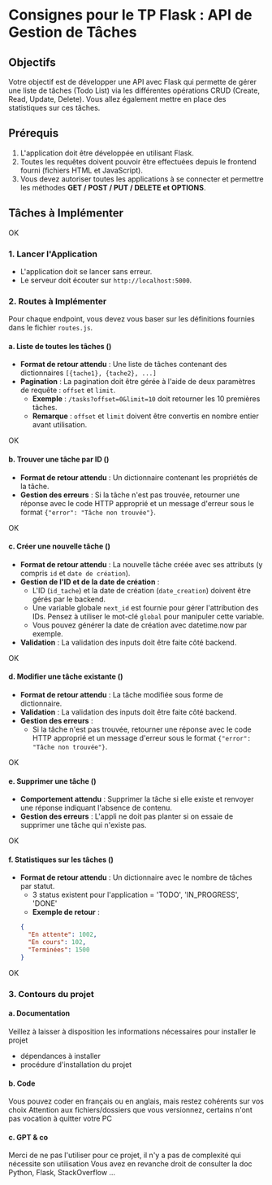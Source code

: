 # Consignes pour le TP Flask : API de Gestion de Tâches

## Objectifs

Votre objectif est de développer une API avec Flask qui permette de gérer une liste de tâches (Todo List) via les différentes opérations CRUD (Create, Read, Update, Delete). Vous allez également mettre en place des statistiques sur ces tâches.

## Prérequis

1. L'application doit être développée en utilisant Flask.
2. Toutes les requêtes doivent pouvoir être effectuées depuis le frontend fourni (fichiers HTML et JavaScript).
3. Vous devez autoriser toutes les applications à se connecter et permettre les méthodes **GET / POST / PUT / DELETE et OPTIONS**.

## Tâches à Implémenter

OK
### 1. **Lancer l'Application**

- L'application doit se lancer sans erreur.
- Le serveur doit écouter sur `http://localhost:5000`.

### 2. **Routes à Implémenter**

Pour chaque endpoint, vous devez vous baser sur les définitions fournies dans le fichier `routes.js`.

#### a. **Liste de toutes les tâches** ()

- **Format de retour attendu** : Une liste de tâches contenant des dictionnaires `[{tache1}, {tache2}, ...]`
- **Pagination** : La pagination doit être gérée à l'aide de deux paramètres de requête : `offset` et `limit`.
  - **Exemple** : `/tasks?offset=0&limit=10` doit retourner les 10 premières tâches.
  - **Remarque** : `offset` et `limit` doivent être convertis en nombre entier avant utilisation.

OK

#### b. **Trouver une tâche par ID** ()

- **Format de retour attendu** : Un dictionnaire contenant les propriétés de la tâche.
- **Gestion des erreurs** : Si la tâche n'est pas trouvée, retourner une réponse avec le code HTTP approprié et un message d'erreur sous le format `{"error": "Tâche non trouvée"}`.

OK

#### c. **Créer une nouvelle tâche** ()

- **Format de retour attendu** : La nouvelle tâche créée avec ses attributs (y compris `id` et `date de création`).
- **Gestion de l'ID et de la date de création** :
  - L'ID (`id_tache`) et la date de création (`date_creation`) doivent être gérés par le backend.
  - Une variable globale `next_id` est fournie pour gérer l'attribution des IDs. Pensez à utiliser le mot-clé `global` pour manipuler cette variable.
  - Vous pouvez générer la date de création avec datetime.now par exemple.
- **Validation** : La validation des inputs doit être faite côté backend.


OK

#### d. **Modifier une tâche existante** ()

- **Format de retour attendu** : La tâche modifiée sous forme de dictionnaire.
- **Validation** : La validation des inputs doit être faite côté backend.
- **Gestion des erreurs** :
  - Si la tâche n'est pas trouvée, retourner une réponse avec le code HTTP approprié et un message d'erreur sous le format `{"error": "Tâche non trouvée"}`.

OK

#### e. **Supprimer une tâche** ()

- **Comportement attendu** : Supprimer la tâche si elle existe et renvoyer une réponse indiquant l'absence de contenu.
- **Gestion des erreurs** : L'appli ne doit pas planter si on essaie de supprimer une tâche qui n'existe pas.

OK

#### f. **Statistiques sur les tâches** ()

- **Format de retour attendu** : Un dictionnaire avec le nombre de tâches par statut.
  - 3 status existent pour l'application = 'TODO', 'IN_PROGRESS', 'DONE'
  - **Exemple de retour** :
  ```json
  {
    "En attente": 1002,
    "En cours": 102,
    "Terminées": 1500
  }
  ```
OK

### 3. **Contours du projet**

#### a. **Documentation**

Veillez à laisser à disposition les informations nécessaires pour installer le projet

- dépendances à installer
- procédure d'installation du projet

#### b. **Code**

Vous pouvez coder en français ou en anglais, mais restez cohérents sur vos choix
Attention aux fichiers/dossiers que vous versionnez, certains n'ont pas vocation à quitter votre PC

#### c. **GPT & co**

Merci de ne pas l'utiliser pour ce projet, il n'y a pas de complexité qui nécessite son utilisation
Vous avez en revanche droit de consulter la doc Python, Flask, StackOverflow ...
